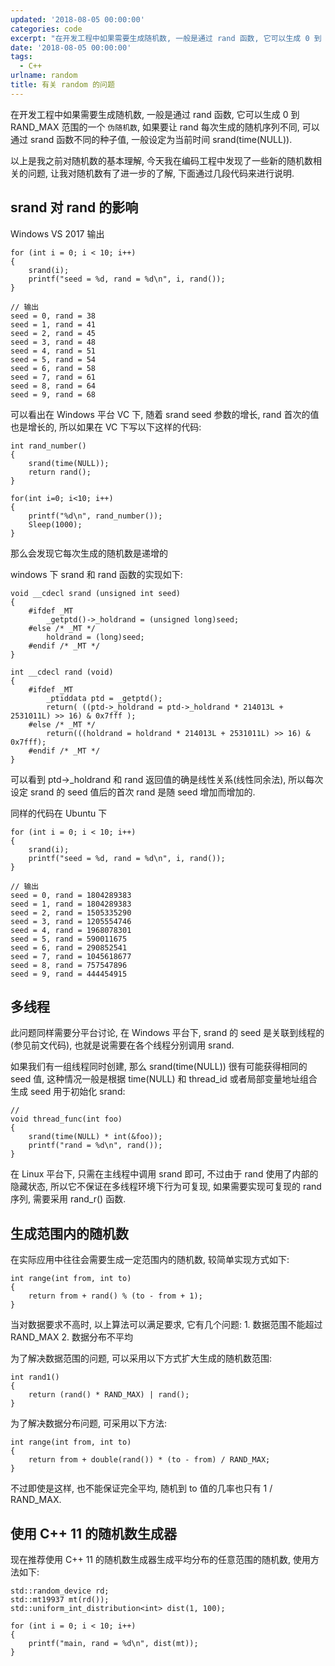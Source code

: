 ```yaml
---
updated: '2018-08-05 00:00:00'
categories: code
excerpt: "在开发工程中如果需要生成随机数, 一般是通过 rand 函数, 它可以生成 0 到 RAND_MAX 范围的一个\_伪随机数, 如果要让 rand 每次生成的随机序列不同, 可以通过 srand 函数不同的种子值, 一般设定为当前时间 srand(time(NULL)).\n以上是我之前对随机数的基本理解, 今天我在编码工程中发现了一些新的随机数相关的问题, 让我对随机数有了进一步的了解, 下面通过几段代码来进行说明."
date: '2018-08-05 00:00:00'
tags:
  - C++
urlname: random
title: 有关 random 的问题
---
```


在开发工程中如果需要生成随机数, 一般是通过 rand 函数, 它可以生成 0 到 RAND_MAX 范围的一个 `伪随机数`, 如果要让 rand 每次生成的随机序列不同, 可以通过 srand 函数不同的种子值, 一般设定为当前时间 srand(time(NULL)).


以上是我之前对随机数的基本理解, 今天我在编码工程中发现了一些新的随机数相关的问题, 让我对随机数有了进一步的了解, 下面通过几段代码来进行说明.


## srand 对 rand 的影响


Windows VS 2017 输出


```text
for (int i = 0; i < 10; i++)
{
    srand(i);
    printf("seed = %d, rand = %d\n", i, rand());
}

// 输出
seed = 0, rand = 38
seed = 1, rand = 41
seed = 2, rand = 45
seed = 3, rand = 48
seed = 4, rand = 51
seed = 5, rand = 54
seed = 6, rand = 58
seed = 7, rand = 61
seed = 8, rand = 64
seed = 9, rand = 68

```


可以看出在 Windows 平台 VC 下, 随着 srand seed 参数的增长, rand 首次的值也是增长的, 所以如果在 VC 下写以下这样的代码:


```text
int rand_number()
{
    srand(time(NULL));
    return rand();
}

for(int i=0; i<10; i++)
{
    printf("%d\n", rand_number());
    Sleep(1000);
}

```


那么会发现它每次生成的随机数是递增的


windows 下 srand 和 rand 函数的实现如下:


```text
void __cdecl srand (unsigned int seed)
{
    #ifdef _MT
        _getptd()->_holdrand = (unsigned long)seed;
    #else /* _MT */
        holdrand = (long)seed;
    #endif /* _MT */
}

int __cdecl rand (void)
{
    #ifdef _MT
        _ptiddata ptd = _getptd();
        return( ((ptd->_holdrand = ptd->_holdrand * 214013L + 2531011L) >> 16) & 0x7fff );
    #else /* _MT */
        return(((holdrand = holdrand * 214013L + 2531011L) >> 16) & 0x7fff);
    #endif /* _MT */
}

```


可以看到 ptd->_holdrand 和 rand 返回值的确是线性关系(线性同余法), 所以每次设定 srand 的 seed 值后的首次 rand 是随 seed 增加而增加的.


同样的代码在 Ubuntu 下


```text
for (int i = 0; i < 10; i++)
{
    srand(i);
    printf("seed = %d, rand = %d\n", i, rand());
}

// 输出
seed = 0, rand = 1804289383
seed = 1, rand = 1804289383
seed = 2, rand = 1505335290
seed = 3, rand = 1205554746
seed = 4, rand = 1968078301
seed = 5, rand = 590011675
seed = 6, rand = 290852541
seed = 7, rand = 1045618677
seed = 8, rand = 757547896
seed = 9, rand = 444454915

```


## 多线程


此问题同样需要分平台讨论, 在 Windows 平台下, srand 的 seed 是关联到线程的(参见前文代码), 也就是说需要在各个线程分别调用 srand.


如果我们有一组线程同时创建, 那么 srand(time(NULL)) 很有可能获得相同的 seed 值, 这种情况一般是根据 time(NULL) 和 thread_id 或者局部变量地址组合生成 seed 用于初始化 srand:


```text
//
void thread_func(int foo)
{
    srand(time(NULL) * int(&foo));
    printf("rand = %d\n", rand());
}

```


在 Linux 平台下, 只需在主线程中调用 srand 即可, 不过由于 rand 使用了内部的隐藏状态, 所以它不保证在多线程环境下行为可复现, 如果需要实现可复现的 rand 序列, 需要采用 rand_r() 函数.


## 生成范围内的随机数


在实际应用中往往会需要生成一定范围内的随机数, 较简单实现方式如下:


```text
int range(int from, int to)
{
    return from + rand() % (to - from + 1);
}

```


当对数据要求不高时, 以上算法可以满足要求, 它有几个问题: 1. 数据范围不能超过 RAND_MAX 2. 数据分布不平均


为了解决数据范围的问题, 可以采用以下方式扩大生成的随机数范围:


```text
int rand1()
{
    return (rand() * RAND_MAX) | rand();
}

```


为了解决数据分布问题, 可采用以下方法:


```text
int range(int from, int to)
{
    return from + double(rand()) * (to - from) / RAND_MAX;
}

```


不过即使是这样, 也不能保证完全平均, 随机到 to 值的几率也只有 1 / RAND_MAX.


## 使用 C++ 11 的随机数生成器


现在推荐使用 C++ 11 的随机数生成器生成平均分布的任意范围的随机数, 使用方法如下:


```text
std::random_device rd;
std::mt19937 mt(rd());
std::uniform_int_distribution<int> dist(1, 100);

for (int i = 0; i < 10; i++)
{
	printf("main, rand = %d\n", dist(mt));
}
```

